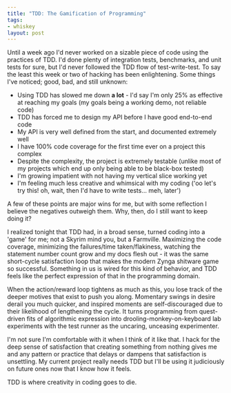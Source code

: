 ```yaml
---
title: "TDD: The Gamification of Programming"
tags:
- whiskey
layout: post
---
```

Until a week ago I'd never worked on a sizable piece of code using the
practices of TDD. I'd done plenty of integration tests, benchmarks, and unit
tests for sure, but I'd never followed the TDD flow of test-write-test. To say
the least this week or two of hacking has been enlightening. Some things I've
noticed; good, bad, and still unknown:

* Using TDD has slowed me down **a lot** - I'd say I'm only 25% as effective at reaching my goals (my goals being a working demo, not reliable code)
* TDD has forced me to design my API before I have good end-to-end code
* My API is very well defined from the start, and documented extremely well
* I have 100% code coverage for the first time ever on a project this complex
* Despite the complexity, the project is extremely testable (unlike most of my projects which end up only being able to be black-box tested)
* I'm growing impatient with not having my vertical slice working yet
* I'm feeling much less creative and whimsical with my coding ('oo let's try this! oh, wait, then I'd have to write tests... meh, later')

A few of these points are major wins for me, but with some reflection I
believe the negatives outweigh them. Why, then, do I still want to keep doing
it?

I realized tonight that TDD had, in a broad sense, turned coding into a 'game'
for me; not a Skyrim mind you, but a Farmville. Maximizing the code coverage,
minimizing the failures/time taken/flakiness, watching the statement number
count grow and my docs flesh out - it was the same short-cycle satisfaction
loop that makes the modern Zynga shitware game so successful. Something in us
is wired for this kind of behavior, and TDD feels like the perfect expression
of that in the programming domain.

When the action/reward loop tightens as much as this, you lose track of the
deeper motives that exist to push you along. Momentary swings in desire derail
you much quicker, and inspired moments are self-discouraged due to their
likelihood of lengthening the cycle. It turns programming from quest-driven
fits of algorithmic expression into drooling-monkey-on-keyboard lab
experiments with the test runner as the uncaring, unceasing experimenter.

I'm not sure I'm comfortable with it when I think of it like that. I hack for
the deep sense of satisfaction that creating something from nothing gives me
and any pattern or practice that delays or dampens that satisfaction is
unsettling. My current project really needs TDD but I'll be using it
judiciously on future ones now that I know how it feels.

TDD is where creativity in coding goes to die.

